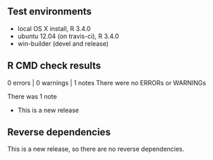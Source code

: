 ## Test environments
* local OS X install, R 3.4.0
* ubuntu 12.04 (on travis-ci), R 3.4.0
* win-builder (devel and release)

## R CMD check results
0 errors | 0 warnings | 1 notes
There were no ERRORs or WARNINGs

There was 1 note

* This is a new release

## Reverse dependencies

This is a new release, so there are no reverse dependencies.
